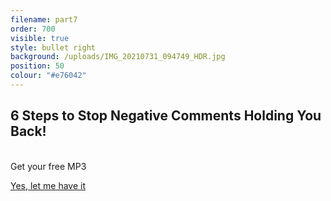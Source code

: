 ```yaml
---
filename: part7
order: 700
visible: true
style: bullet right
background: /uploads/IMG_20210731_094749_HDR.jpg
position: 50
colour: "#e76042"
---
```

## 6 Steps to Stop Negative Comments Holding You Back! 

\
Get your free MP3

<a class="cta" href="/signup/negativefeedback">Yes, let me have it</a>